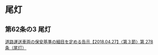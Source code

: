# 尾灯
## 第62条の3	尾灯
[道路運送車両の保安基準の細目を定める告示【2018.04.27】〈第３節〉第 278 条（尾灯）](https://www.mlit.go.jp/common/000187735.pdf)
